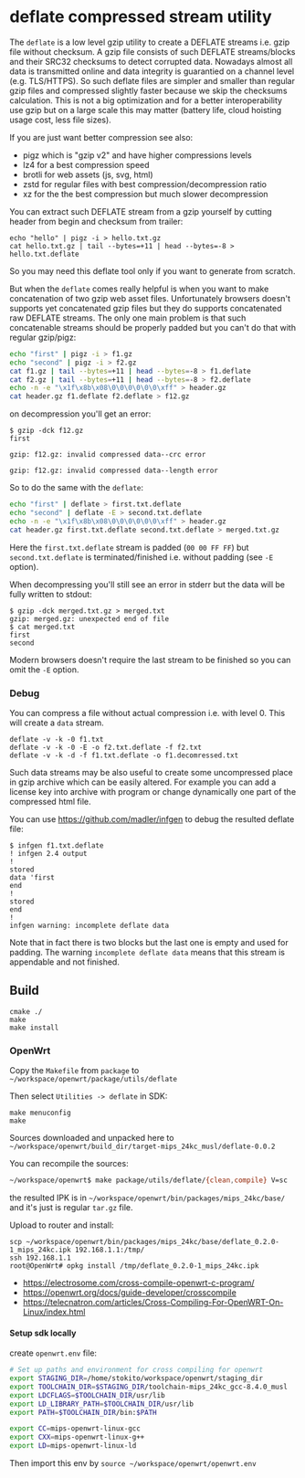 # deflate compressed stream utility

The `deflate` is a low level gzip utility to create a DEFLATE streams i.e. gzip file without checksum.
A gzip file consists of such DEFLATE streams/blocks and their SRC32 checksums to detect corrupted data.
Nowadays almost all data is transmitted online and data integrity is guarantied on a channel level (e.g. TLS/HTTPS).
So such deflate files are simpler and smaller than regular gzip files and compressed slightly faster because we skip the checksums calculation.
This is not a big optimization and for a better interoperability use gzip but on a large scale this may matter (battery life, cloud hoisting usage cost, less file sizes).

If you are just want better compression see also:
* pigz which is "gzip v2" and have higher compressions levels
* lz4 for a best compression speed
* brotli for web assets (js, svg, html)
* zstd for regular files with best compression/decompression ratio
* xz for the the best compression but much slower decompression

You can extract such DEFLATE stream from a gzip yourself by cutting header from begin and checksum from trailer: 
```
echo "hello" | pigz -i > hello.txt.gz
cat hello.txt.gz | tail --bytes=+11 | head --bytes=-8 > hello.txt.deflate
```

So you may need this deflate tool only if you want to generate from scratch. 
 
But when the `deflate` comes really helpful is when you want to make concatenation of two gzip web asset files.
Unfortunately browsers doesn't supports yet concatenated gzip files but they do supports concatenated raw DEFLATE streams.
The only one main problem is that such concatenable streams should be properly padded but you can't do that with regular gzip/pigz: 

```sh
echo "first" | pigz -i > f1.gz
echo "second" | pigz -i > f2.gz
cat f1.gz | tail --bytes=+11 | head --bytes=-8 > f1.deflate
cat f2.gz | tail --bytes=+11 | head --bytes=-8 > f2.deflate
echo -n -e "\x1f\x8b\x08\0\0\0\0\0\0\xff" > header.gz
cat header.gz f1.deflate f2.deflate > f12.gz
```

on decompression you'll get an error:
```
$ gzip -dck f12.gz
first

gzip: f12.gz: invalid compressed data--crc error

gzip: f12.gz: invalid compressed data--length error
```

So to do the same with the `deflate`:
```sh
echo "first" | deflate > first.txt.deflate
echo "second" | deflate -E > second.txt.deflate
echo -n -e "\x1f\x8b\x08\0\0\0\0\0\0\xff" > header.gz
cat header.gz first.txt.deflate second.txt.deflate > merged.txt.gz
```

Here the `first.txt.deflate` stream is padded (`00 00 FF FF`) but `second.txt.deflate` is terminated/finished i.e. without padding (see `-E` option).

When decompressing you'll still see an error in stderr but the data will be fully written to stdout:
```
$ gzip -dck merged.txt.gz > merged.txt
gzip: merged.gz: unexpected end of file
$ cat merged.txt
first
second
```

Modern browsers doesn't require the last stream to be finished so you can omit the `-E` option. 

### Debug
You can compress a file without actual compression i.e. with level 0. This will create a `data` stream.
 
```
deflate -v -k -0 f1.txt
deflate -v -k -0 -E -o f2.txt.deflate -f f2.txt
deflate -v -k -d -f f1.txt.deflate -o f1.decomressed.txt
```

Such data streams may be also useful to create some uncompressed place in gzip archive which can be easily altered.
For example you can add a license key into archive with program or change dynamically one part of the compressed html file.  

You can use https://github.com/madler/infgen to debug the resulted deflate file:
```
$ infgen f1.txt.deflate
! infgen 2.4 output
!
stored
data 'first
end
!
stored
end
!
infgen warning: incomplete deflate data
```

Note that in fact there is two blocks but the last one is empty and used for padding. 
The warning `incomplete deflate data` means that this stream is appendable and not finished.

## Build

```
cmake ./
make
make install
```

### OpenWrt
Copy the `Makefile` from `package` to `~/workspace/openwrt/package/utils/deflate`

Then select `Utilities -> deflate` in SDK:
 
```
make menuconfig
make
```

Sources downloaded and unpacked here to `~/workspace/openwrt/build_dir/target-mips_24kc_musl/deflate-0.0.2`

You can recompile the sources:
```bash
~/workspace/openwrt$ make package/utils/deflate/{clean,compile} V=sc
```

the resulted IPK is in `~/workspace/openwrt/bin/packages/mips_24kc/base/` and it's just is regular `tar.gz` file.

Upload to router and install:
```
scp ~/workspace/openwrt/bin/packages/mips_24kc/base/deflate_0.2.0-1_mips_24kc.ipk 192.168.1.1:/tmp/
ssh 192.168.1.1
root@OpenWrt# opkg install /tmp/deflate_0.2.0-1_mips_24kc.ipk 
```

* https://electrosome.com/cross-compile-openwrt-c-program/
* https://openwrt.org/docs/guide-developer/crosscompile
* https://telecnatron.com/articles/Cross-Compiling-For-OpenWRT-On-Linux/index.html

#### Setup sdk locally
create `openwrt.env` file:

```sh
# Set up paths and environment for cross compiling for openwrt
export STAGING_DIR=/home/stokito/workspace/openwrt/staging_dir
export TOOLCHAIN_DIR=$STAGING_DIR/toolchain-mips_24kc_gcc-8.4.0_musl
export LDCFLAGS=$TOOLCHAIN_DIR/usr/lib
export LD_LIBRARY_PATH=$TOOLCHAIN_DIR/usr/lib
export PATH=$TOOLCHAIN_DIR/bin:$PATH

export CC=mips-openwrt-linux-gcc
export CXX=mips-openwrt-linux-g++
export LD=mips-openwrt-linux-ld
```

Then import this env by `source ~/workspace/openwrt/openwrt.env`